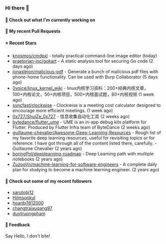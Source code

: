### Hi there 👋

#### 👷 Check out what I'm currently working on

#### 🔨 My recent Pull Requests


#### ⭐ Recent Stars

- [knosmos/cmdpxl](https://github.com/knosmos/cmdpxl) - totally practical command-line image editor (today)
- [praetorian-inc/gokart](https://github.com/praetorian-inc/gokart) - A static analysis tool for securing Go code (2 days ago)
- [jonaslejon/malicious-pdf](https://github.com/jonaslejon/malicious-pdf) - Generate a bunch of malicious pdf files with phone-home functionality. Can be used with Burp Collaborator (5 days ago)
- [0voice/linux_kernel_wiki](https://github.com/0voice/linux_kernel_wiki) - linux内核学习资料：200&#43;经典内核文章，100&#43;内核论文，50&#43;内核项目，500&#43;内核面试题，80&#43;内核视频 (1 week ago)
- [syncfast/clockwise](https://github.com/syncfast/clockwise) - Clockwise is a meeting cost calculator designed to encourage more efficient meetings. (1 week ago)
- [0x727/ShuiZe_0x727](https://github.com/0x727/ShuiZe_0x727) - 信息收集自动化工具 (2 weeks ago)
- [bytedance/flutter_ume](https://github.com/bytedance/flutter_ume) - UME is an in-app debug kits platform for Flutter. Produced by Flutter Infra team of ByteDance (2 weeks ago)
- [guillaume-chevalier/Awesome-Deep-Learning-Resources](https://github.com/guillaume-chevalier/Awesome-Deep-Learning-Resources) - Rough list of my favorite deep learning resources, useful for revisiting topics or for reference. I have got through all of the content listed there, carefully. - Guillaume Chevalier (2 years ago)
- [boringPpl/deeplearning-roadmap](https://github.com/boringPpl/deeplearning-roadmap) - Deep Learning path with multiple notebooks (2 years ago)
- [ZuzooVn/machine-learning-for-software-engineers](https://github.com/ZuzooVn/machine-learning-for-software-engineers) - A complete daily plan for studying to become a machine learning engineer. (2 years ago)

#### 👯 Check out some of my recent followers

- [sarutobi12](https://github.com/sarutobi12)
- [Hiimsonkul](https://github.com/Hiimsonkul)
- [hoanbi1812000](https://github.com/hoanbi1812000)
- [changtraixuqang97](https://github.com/changtraixuqang97)
- [duytruongpham](https://github.com/duytruongpham)

#### 💬 Feedback

Say Hello, I don't bite!
